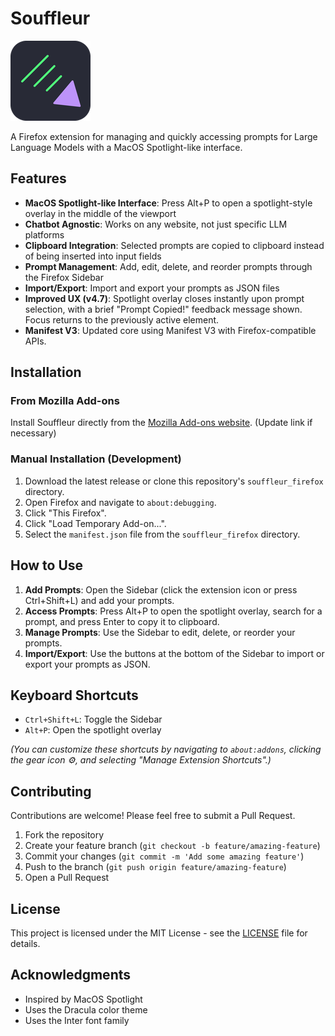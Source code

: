 # Souffleur

![Souffleur Logo](icons/icon128.png)

A Firefox extension for managing and quickly accessing prompts for Large Language Models with a MacOS Spotlight-like interface.

## Features

- **MacOS Spotlight-like Interface**: Press Alt+P to open a spotlight-style overlay in the middle of the viewport
- **Chatbot Agnostic**: Works on any website, not just specific LLM platforms
- **Clipboard Integration**: Selected prompts are copied to clipboard instead of being inserted into input fields
- **Prompt Management**: Add, edit, delete, and reorder prompts through the Firefox Sidebar
- **Import/Export**: Import and export your prompts as JSON files
- **Improved UX (v4.7)**: Spotlight overlay closes instantly upon prompt selection, with a brief "Prompt Copied!" feedback message shown. Focus returns to the previously active element.
- **Manifest V3**: Updated core using Manifest V3 with Firefox-compatible APIs.

## Installation

### From Mozilla Add-ons

Install Souffleur directly from the [Mozilla Add-ons website](https://addons.mozilla.org/en-US/firefox/addon/souffleur/). (Update link if necessary)

### Manual Installation (Development)

1. Download the latest release or clone this repository's `souffleur_firefox` directory.
2. Open Firefox and navigate to `about:debugging`.
3. Click "This Firefox".
4. Click "Load Temporary Add-on...".
5. Select the `manifest.json` file from the `souffleur_firefox` directory.

## How to Use

1. **Add Prompts**: Open the Sidebar (click the extension icon or press Ctrl+Shift+L) and add your prompts.
2. **Access Prompts**: Press Alt+P to open the spotlight overlay, search for a prompt, and press Enter to copy it to clipboard.
3. **Manage Prompts**: Use the Sidebar to edit, delete, or reorder your prompts.
4. **Import/Export**: Use the buttons at the bottom of the Sidebar to import or export your prompts as JSON.

## Keyboard Shortcuts

- `Ctrl+Shift+L`: Toggle the Sidebar
- `Alt+P`: Open the spotlight overlay

*(You can customize these shortcuts by navigating to `about:addons`, clicking the gear icon ⚙️, and selecting "Manage Extension Shortcuts".)*

## Contributing

Contributions are welcome! Please feel free to submit a Pull Request.

1. Fork the repository
2. Create your feature branch (`git checkout -b feature/amazing-feature`)
3. Commit your changes (`git commit -m 'Add some amazing feature'`)
4. Push to the branch (`git push origin feature/amazing-feature`)
5. Open a Pull Request

## License

This project is licensed under the MIT License - see the [LICENSE](LICENSE) file for details.

## Acknowledgments

- Inspired by MacOS Spotlight
- Uses the Dracula color theme
- Uses the Inter font family
